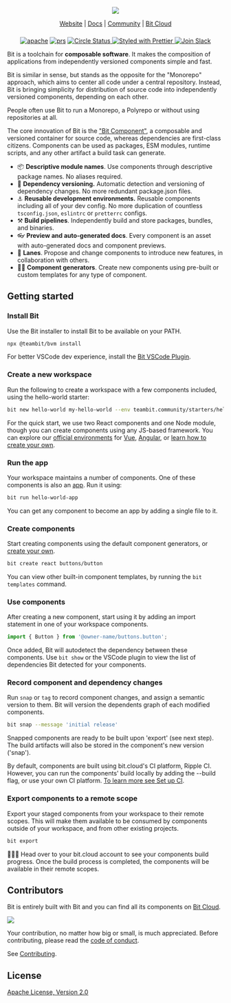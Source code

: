 <p align="center">
  <img src="http://static.bit.dev/bit-docs/readme-bit-logo.png"/>
</p>

<p align="center">
  <a href="https://bit.dev/">Website</a> |
  <a href="https://bit.dev/docs/">Docs</a> |
  <a href="https://bit.cloud/bitdev">Community</a> |
  <a href="https://bit.cloud/">Bit Cloud</a>
</p>

</p>

<h3 align="center">
</h3>

<p align="center">
  
<p align="center">
<a href="https://opensource.org/licenses/Apache-2.0"><img alt="apache" src="https://img.shields.io/badge/License-Apache%202.0-blue.svg"></a>
<a href="https://github.com/teambit/bit/blob/master/CONTRIBUTING.md"><img alt="prs" src="https://img.shields.io/badge/PRs-welcome-brightgreen.svg"></a>
<a href="https://circleci.com/gh/teambit/bit/tree/master"><img alt="Circle Status" src="https://circleci.com/gh/teambit/bit/tree/master.svg?style=shield">
<a href="https://github.com/prettier/prettier"><img alt ="Styled with Prettier" src="https://img.shields.io/badge/styled_with-prettier-ff69b4.svg">
<a href="https://join.slack.com/t/bit-dev-community/shared_invite/zt-1vq1vcxxu-CEVobR1p9BurmW8QnQFh1w" ><img alt="Join Slack" src="https://img.shields.io/badge/Slack-Join%20Bit%20Slack-blueviolet"/></a>


Bit is a toolchain for **composable software**. It makes the composition of applications from independently versioned components simple and fast.

Bit is similar in sense, but stands as the opposite for the "Monorepo" approach, which aims to center all code under a central repository. Instead, Bit is bringing simplicity for distribution of source code into  independently versioned components, depending on each other.

People often use Bit to run a Monorepo, a Polyrepo or without using repositories at all.

The core innovation of Bit is the ["Bit Component"](https://bit.dev/#component), a composable and versioned container for source code, whereas dependencies are first-class citizens. Components can be used as packages, ESM modules, runtime scripts, and any other artifact a build task can generate.

- 📦 **Descriptive module names**. Use components through descriptive package names. No aliases required.
- 🚀 **Dependency versioning.** Automatic detection and versioning of dependency changes. No more redundant  package.json files.
- ⚓ **Reusable development environments.** Reusable components including all of your dev config. No more duplication of countless `tsconfig.json`, `eslintrc` or `pretterrc` configs.
- ⚒️ **Build pipelines**. Independently build and store packages, bundles, and binaries.
- 👓 **Preview and auto-generated docs**. Every component is an asset with auto-generated docs and component previews.
- 🛫 **Lanes**. Propose and change components to introduce new features, in collaboration with others.
- 🧑‍💻 **Component generators**. Create new components using pre-built or custom templates for any type of component.


## Getting started

### Install Bit
Use the Bit installer to install Bit to be available on your PATH. 

```bash
npx @teambit/bvm install
```

For better VSCode dev experience, install the [Bit VSCode Plugin](https://marketplace.visualstudio.com/items?itemName=bit.vscode-bit).

### Create a new workspace

Run the following to create a workspace with a few components included, using the hello-world starter:
```bash
bit new hello-world my-hello-world --env teambit.community/starters/hello-world 
```

For the quick start, we use two React components and one Node module, though you can create components using any JS-based framework. You can explore our [official environments](https://bit.dev/docs) for [Vue](https://bit.dev/docs/quick-start/hello-world-vue), [Angular](https://bit.dev/docs/quick-start/hello-world-angular), or [learn how to create your own](https://bit.dev/reference/envs/create-env).

### Run the app

Your workspace maintains a number of components. One of these components is also an [app](https://bit.dev/reference/apps/application-types/). Run it using:

```bash
bit run hello-world-app
```

You can get any component to become an app by adding a single file to it.

### Create components
Start creating components using the default component generators, or [create your own](https://bit.dev).

```bash
bit create react buttons/button
```

You can view other built-in component templates, by running the `bit templates` command.

### Use components

After creating a new component, start using it by adding an import statement in one of your workspace components.

```ts
import { Button } from '@owner-name/buttons.button';
```

Once added, Bit will autodetect the dependency between these components. Use `bit show` or the VSCode plugin to view the list of dependencies Bit detected for your components.

### Record component and dependency changes

Run `snap` or `tag` to record component changes, and assign a semantic version to them. Bit will version the dependents graph of each modified components.

```bash
bit snap --message 'initial release'
```

Snapped components are ready to be built upon 'export' (see next step). The build artifacts will also be stored in the component's new version ('snap').

By default, components are built using bit.cloud's CI platform, Ripple CI. However, you can run the components' build locally by adding the --build flag, or use your own CI platform. [To learn more see Set up CI](https://bit.dev/reference/git/automating-component-releases).

### Export components to a remote scope

Export your staged components from your workspace to their remote scopes. This will make them available to 
be consumed by components outside of your workspace, and from other existing projects.

```bash
bit export
```

🎉🎉🎉 Head over to your bit.cloud account to see your components build progress. Once the build process is completed, the components will be available in their remote scopes.

## Contributors
Bit is entirely built with Bit and you can find all its components on [Bit Cloud](https://bit.cloud/teambit/~scopes).

<a href="../../graphs/contributors"><img src="https://opencollective.com/bit/contributors.svg?width=890&button=false" /></a>

Your contribution, no matter how big or small, is much appreciated. Before contributing, please read the [code of conduct](CODE_OF_CONDUCT.md).

See [Contributing](CONTRIBUTING.md).

## License 

[Apache License, Version 2.0](https://github.com/teambit/bit/blob/master/LICENSE)
